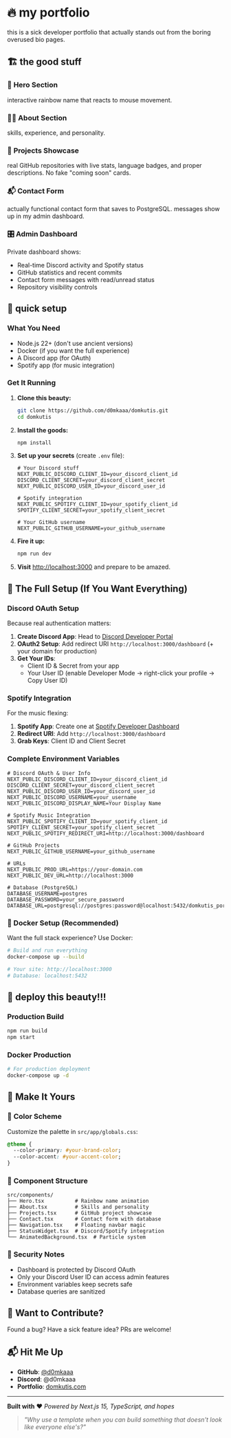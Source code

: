 # 🔥 my portfolio

this is a sick developer portfolio that actually stands out from the boring overused bio pages.

## 🏗️ the good stuff

### 🌟 **Hero Section**
interactive rainbow name that reacts to mouse movement.

### 👨‍💻 **About Section** 
skills, experience, and personality.

### 📁 **Projects Showcase**
real GitHub repositories with live stats, language badges, and proper descriptions. No fake "coming soon" cards.

### 📬 **Contact Form**
actually functional contact form that saves to PostgreSQL. messages show up in my admin dashboard.

### 🎛️ **Admin Dashboard**
Private dashboard shows:
- Real-time Discord activity and Spotify status
- GitHub statistics and recent commits
- Contact form messages with read/unread status
- Repository visibility controls

## 🚀 quick setup

### What You Need
- Node.js 22+ (don't use ancient versions)
- Docker (if you want the full experience)
- A Discord app (for OAuth)
- Spotify app (for music integration)

### Get It Running

1. **Clone this beauty:**
   ```bash
   git clone https://github.com/d0mkaaa/domkutis.git
   cd domkutis
   ```

2. **Install the goods:**
   ```bash
   npm install
   ```

3. **Set up your secrets** (create `.env` file):
   ```env
   # Your Discord stuff
   NEXT_PUBLIC_DISCORD_CLIENT_ID=your_discord_client_id
   DISCORD_CLIENT_SECRET=your_discord_client_secret
   NEXT_PUBLIC_DISCORD_USER_ID=your_discord_user_id
   
   # Spotify integration
   NEXT_PUBLIC_SPOTIFY_CLIENT_ID=your_spotify_client_id
   SPOTIFY_CLIENT_SECRET=your_spotify_client_secret
   
   # Your GitHub username
   NEXT_PUBLIC_GITHUB_USERNAME=your_github_username
   ```

4. **Fire it up:**
   ```bash
   npm run dev
   ```

5. **Visit** [http://localhost:3000](http://localhost:3000) and prepare to be amazed.

## 🔧 The Full Setup (If You Want Everything)

### Discord OAuth Setup
Because real authentication matters:

1. **Create Discord App**: Head to [Discord Developer Portal](https://discord.com/developers/applications)
2. **OAuth2 Setup**: Add redirect URI `http://localhost:3000/dashboard` (+ your domain for production)
3. **Get Your IDs**: 
   - Client ID & Secret from your app
   - Your User ID (enable Developer Mode → right-click your profile → Copy User ID)

### Spotify Integration
For the music flexing:

1. **Spotify App**: Create one at [Spotify Developer Dashboard](https://developer.spotify.com/dashboard)
2. **Redirect URI**: Add `http://localhost:3000/dashboard`
3. **Grab Keys**: Client ID and Client Secret

### Complete Environment Variables

```env
# Discord OAuth & User Info
NEXT_PUBLIC_DISCORD_CLIENT_ID=your_discord_client_id
DISCORD_CLIENT_SECRET=your_discord_client_secret  
NEXT_PUBLIC_DISCORD_USER_ID=your_discord_user_id
NEXT_PUBLIC_DISCORD_USERNAME=your_username
NEXT_PUBLIC_DISCORD_DISPLAY_NAME=Your Display Name

# Spotify Music Integration
NEXT_PUBLIC_SPOTIFY_CLIENT_ID=your_spotify_client_id
SPOTIFY_CLIENT_SECRET=your_spotify_client_secret
NEXT_PUBLIC_SPOTIFY_REDIRECT_URI=http://localhost:3000/dashboard

# GitHub Projects
NEXT_PUBLIC_GITHUB_USERNAME=your_github_username

# URLs
NEXT_PUBLIC_PROD_URL=https://your-domain.com
NEXT_PUBLIC_DEV_URL=http://localhost:3000

# Database (PostgreSQL)
DATABASE_USERNAME=postgres
DATABASE_PASSWORD=your_secure_password
DATABASE_URL=postgresql://postgres:password@localhost:5432/domkutis_portfolio
```

### 🐳 Docker Setup (Recommended)

Want the full stack experience? Use Docker:

```bash
# Build and run everything
docker-compose up --build

# Your site: http://localhost:3000
# Database: localhost:5432
```

## 🚀 deploy this beauty!!!

### Production Build
```bash
npm run build
npm start
```

### Docker Production
```bash
# For production deployment
docker-compose up -d
```

## 🎨 Make It Yours

### 🌈 **Color Scheme**
Customize the palette in `src/app/globals.css`:
```css
@theme {
  --color-primary: #your-brand-color;
  --color-accent: #your-accent-color;
}
```

### 🎯 **Component Structure**
```
src/components/
├── Hero.tsx          # Rainbow name animation
├── About.tsx         # Skills and personality
├── Projects.tsx      # GitHub project showcase  
├── Contact.tsx       # Contact form with database
├── Navigation.tsx    # Floating navbar magic
├── StatusWidget.tsx  # Discord/Spotify integration
└── AnimatedBackground.tsx  # Particle system
```

### 🔐 **Security Notes**
- Dashboard is protected by Discord OAuth
- Only your Discord User ID can access admin features
- Environment variables keep secrets safe
- Database queries are sanitized

## 🤝 Want to Contribute?

Found a bug? Have a sick feature idea? PRs are welcome!

## 📬 Hit Me Up

- **GitHub**: [@d0mkaaa](https://github.com/d0mkaaa)
- **Discord**: @d0mkaaa
- **Portfolio**: [domkutis.com](https://domkutis.com)

---

**Built with** ❤️
*Powered by Next.js 15, TypeScript, and hopes*

> *"Why use a template when you can build something that doesn't look like everyone else's?"*